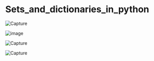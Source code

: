 # Sets_and_dictionaries_in_python

![Capture](https://user-images.githubusercontent.com/82764021/118624737-09856e80-b7e7-11eb-8b65-19b773adf287.PNG)

![image](https://user-images.githubusercontent.com/82764021/118625182-68e37e80-b7e7-11eb-8fbd-b035117cfc41.png)

![Capture](https://user-images.githubusercontent.com/82764021/118625668-d7c0d780-b7e7-11eb-832b-4d134e987af3.PNG)

![Capture](https://user-images.githubusercontent.com/82764021/118626325-69304980-b7e8-11eb-9905-9db6ea94fc9c.PNG)
